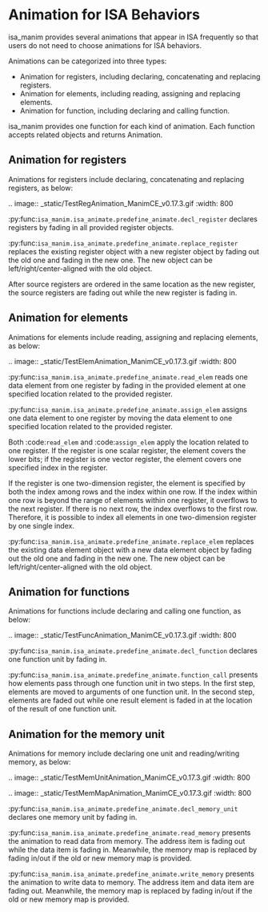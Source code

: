 
# Animation for ISA Behaviors

isa_manim provides several animations that appear in ISA frequently so that users do not need to
choose animations for ISA behaviors.

Animations can be categorized into three types:

- Animation for registers, including declaring, concatenating and replacing registers.
- Animation for elements, including reading, assigning and replacing elements.
- Animation for function, including declaring and calling function.

isa_manim provides one function for each kind of animation. Each function accepts related objects 
and returns Animation.

## Animation for registers

Animations for registers include declaring, concatenating and replacing registers, as below:

.. image:: _static/TestRegAnimation_ManimCE_v0.17.3.gif
  :width: 800

:py:func:`isa_manim.isa_animate.predefine_animate.decl_register` declares registers by fading in
all provided register objects.

:py:func:`isa_manim.isa_animate.predefine_animate.replace_register` replaces the existing register 
object with a new register object by fading out the old one and fading in the new one. The new
object can be left/right/center-aligned with the old object.

After source registers are ordered in the same location as the new register, the source registers
are fading out while the new register is fading in.

## Animation for elements

Animations for elements include reading, assigning and replacing elements, as below:

.. image:: _static/TestElemAnimation_ManimCE_v0.17.3.gif
  :width: 800

:py:func:`isa_manim.isa_animate.predefine_animate.read_elem` reads one data element from one 
register by fading in the provided element at one specified location related to the provided 
register.

:py:func:`isa_manim.isa_animate.predefine_animate.assign_elem` assigns one data element to one 
register by moving the data element to one specified location related to the provided register.

Both :code:`read_elem` and :code:`assign_elem` apply the location related to one register. If the 
register is one scalar register, the element covers the lower bits; if the register is one vector
register, the element covers one specified index in the register.

If the register is one two-dimension register, the element is specified by both the index among
rows and the index within one row. If the index within one row is beyond the range of elements 
within one register, it overflows to the next register. If there is no next row, the index overflows
to the first row. Therefore, it is possible to index all elements in one two-dimension register by
one single index.

:py:func:`isa_manim.isa_animate.predefine_animate.replace_elem` replaces the existing data element 
object with a new data element object by fading out the old one and fading in the new one. The new
object can be left/right/center-aligned with the old object.

## Animation for functions

Animations for functions include declaring and calling one function, as below:

.. image:: _static/TestFuncAnimation_ManimCE_v0.17.3.gif
  :width: 800

:py:func:`isa_manim.isa_animate.predefine_animate.decl_function` declares one function unit by 
fading in.

:py:func:`isa_manim.isa_animate.predefine_animate.function_call` presents how elements pass through
one function unit in two steps. In the first step, elements are moved to arguments of one function
unit. In the second step, elements are faded out while one result element is faded in at the 
location of the result of one function unit.

## Animation for the memory unit

Animations for memory include declaring one unit and reading/writing memory, as below:

.. image:: _static/TestMemUnitAnimation_ManimCE_v0.17.3.gif
  :width: 800

.. image:: _static/TestMemMapAnimation_ManimCE_v0.17.3.gif
  :width: 800

:py:func:`isa_manim.isa_animate.predefine_animate.decl_memory_unit` declares one memory unit by
fading in.

:py:func:`isa_manim.isa_animate.predefine_animate.read_memory` presents the animation to read data
from memory. The address item is fading out while the data item is fading in. Meanwhile, the memory
map is replaced by fading in/out if the old or new memory map is provided.

:py:func:`isa_manim.isa_animate.predefine_animate.write_memory` presents the animation to write data
to memory. The address item and data item are fading out. Meanwhile, the memory map is replaced by 
fading in/out if the old or new memory map is provided.
